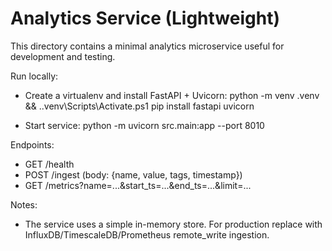 # Analytics Service (Lightweight)

This directory contains a minimal analytics microservice useful for development and testing.

Run locally:
- Create a virtualenv and install FastAPI + Uvicorn:
  python -m venv .venv && .\.venv\Scripts\Activate.ps1
  pip install fastapi uvicorn

- Start service:
  python -m uvicorn src.main:app --port 8010

Endpoints:
- GET /health
- POST /ingest (body: {name, value, tags, timestamp})
- GET /metrics?name=...&start_ts=...&end_ts=...&limit=...

Notes:
- The service uses a simple in-memory store. For production replace with InfluxDB/TimescaleDB/Prometheus remote_write ingestion.
